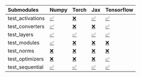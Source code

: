 | Submodules       | Numpy                                                                                                                           | Torch                                                                                                                           | Jax                                                                                                                             | Tensorflow                                                                                                                      |
|:-----------------|:--------------------------------------------------------------------------------------------------------------------------------|:--------------------------------------------------------------------------------------------------------------------------------|:--------------------------------------------------------------------------------------------------------------------------------|:--------------------------------------------------------------------------------------------------------------------------------|
| test_activations | <a href="https://github.com/unifyai/ivy/runs/8159684484?check_suite_focus=true" rel="noopener noreferrer" target="_blank">✅</a> | <a href="https://github.com/unifyai/ivy/runs/8159685294?check_suite_focus=true" rel="noopener noreferrer" target="_blank">❌</a> | <a href="https://github.com/unifyai/ivy/runs/8159686285?check_suite_focus=true" rel="noopener noreferrer" target="_blank">✅</a> | <a href="https://github.com/unifyai/ivy/runs/8159687105?check_suite_focus=true" rel="noopener noreferrer" target="_blank">✅</a> |
| test_converters  | <a href="https://github.com/unifyai/ivy/runs/8159684584?check_suite_focus=true" rel="noopener noreferrer" target="_blank">✅</a> | <a href="https://github.com/unifyai/ivy/runs/8159685397?check_suite_focus=true" rel="noopener noreferrer" target="_blank">❌</a> | <a href="https://github.com/unifyai/ivy/runs/8159686407?check_suite_focus=true" rel="noopener noreferrer" target="_blank">❌</a> | <a href="https://github.com/unifyai/ivy/runs/8159687247?check_suite_focus=true" rel="noopener noreferrer" target="_blank">✅</a> |
| test_layers      | <a href="https://github.com/unifyai/ivy/runs/8159684693?check_suite_focus=true" rel="noopener noreferrer" target="_blank">✅</a> | <a href="https://github.com/unifyai/ivy/runs/8159685541?check_suite_focus=true" rel="noopener noreferrer" target="_blank">✅</a> | <a href="https://github.com/unifyai/ivy/runs/8159686501?check_suite_focus=true" rel="noopener noreferrer" target="_blank">✅</a> | <a href="https://github.com/unifyai/ivy/runs/8159687359?check_suite_focus=true" rel="noopener noreferrer" target="_blank">✅</a> |
| test_modules     | <a href="https://github.com/unifyai/ivy/runs/8159684808?check_suite_focus=true" rel="noopener noreferrer" target="_blank">✅</a> | <a href="https://github.com/unifyai/ivy/runs/8159685689?check_suite_focus=true" rel="noopener noreferrer" target="_blank">❌</a> | <a href="https://github.com/unifyai/ivy/runs/8159686632?check_suite_focus=true" rel="noopener noreferrer" target="_blank">❌</a> | <a href="https://github.com/unifyai/ivy/runs/8159687465?check_suite_focus=true" rel="noopener noreferrer" target="_blank">❌</a> |
| test_norms       | <a href="https://github.com/unifyai/ivy/runs/8159684963?check_suite_focus=true" rel="noopener noreferrer" target="_blank">❌</a> | <a href="https://github.com/unifyai/ivy/runs/8159685845?check_suite_focus=true" rel="noopener noreferrer" target="_blank">❌</a> | <a href="https://github.com/unifyai/ivy/runs/8159686745?check_suite_focus=true" rel="noopener noreferrer" target="_blank">❌</a> | <a href="https://github.com/unifyai/ivy/runs/8159687559?check_suite_focus=true" rel="noopener noreferrer" target="_blank">❌</a> |
| test_optimizers  | <a href="https://github.com/unifyai/ivy/runs/8159685085?check_suite_focus=true" rel="noopener noreferrer" target="_blank">❌</a> | <a href="https://github.com/unifyai/ivy/runs/8159685981?check_suite_focus=true" rel="noopener noreferrer" target="_blank">❌</a> | <a href="https://github.com/unifyai/ivy/runs/8159686859?check_suite_focus=true" rel="noopener noreferrer" target="_blank">❌</a> | <a href="https://github.com/unifyai/ivy/runs/8159687662?check_suite_focus=true" rel="noopener noreferrer" target="_blank">✅</a> |
| test_sequential  | <a href="https://github.com/unifyai/ivy/runs/8159685194?check_suite_focus=true" rel="noopener noreferrer" target="_blank">✅</a> | <a href="https://github.com/unifyai/ivy/runs/8159686147?check_suite_focus=true" rel="noopener noreferrer" target="_blank">✅</a> | <a href="https://github.com/unifyai/ivy/runs/8159686983?check_suite_focus=true" rel="noopener noreferrer" target="_blank">✅</a> | <a href="https://github.com/unifyai/ivy/runs/8159687761?check_suite_focus=true" rel="noopener noreferrer" target="_blank">✅</a> |